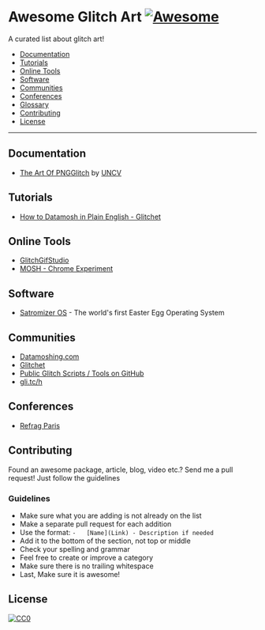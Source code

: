 # Awesome Glitch Art [![Awesome](https://cdn.rawgit.com/sindresorhus/awesome/d7305f38d29fed78fa85652e3a63e154dd8e8829/media/badge.svg)](https://github.com/sindresorhus/awesome)

A curated list about glitch art!

-   [Documentation](#documentation)
-   [Tutorials](#tutorials)
-   [Online Tools](#online-tools)
-   [Software](#software)
-   [Communities](#communities)
-   [Conferences](#conferences)
-   [Glossary](#glossary)
-   [Contributing](#contributing)
-   [License](#license)

---

## Documentation

-   [The Art Of PNGGlitch](http://ucnv.github.io/pnglitch/) by [UNCV](http://ucnv.org)

## Tutorials

-   [How to Datamosh in Plain English - Glitchet](http://forum.glitchet.com/t/tutorial-make-video-glitch-art-how-to-datamosh-in-plain-english/36)

## Online Tools

-   [GlitchGifStudio](https://azopcorp.com/glitchgifstudio)
-   [MOSH - Chrome Experiment](https://www.chromeexperiments.com/experiment/mosh)

## Software

-   [Satromizer OS](http://satromizer.com/sOS/) - The world's first Easter Egg Operating System

## Communities

-   [Datamoshing.com](http://www.datamoshing.com)
-   [Glitchet](http://glitchet.com)
-   [Public Glitch Scripts / Tools on GitHub](https://github.com/GlitchTools)
-   [gli.tc/h](http://gli.tc/h/)

## Conferences

-   [Refrag Paris](http://glitch.refrag.paris)

## Contributing

Found an awesome package, article, blog, video etc.?
Send me a pull request! Just follow the guidelines

### Guidelines

-   Make sure what you are adding is not already on the list
-   Make a separate pull request for each addition
-   Use the format: `-   [Name](Link) - Description if needed`
-   Add it to the bottom of the section, not top or middle
-   Check your spelling and grammar
-   Feel free to create or improve a category
-   Make sure there is no trailing whitespace
-   Last, Make sure it is awesome!

## License

[![CC0](https://i.creativecommons.org/p/zero/1.0/88x31.png)](https://creativecommons.org/publicdomain/zero/1.0/)
